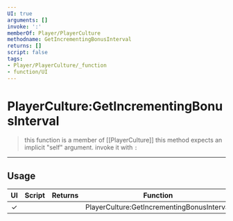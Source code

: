 ```yaml
---
UI: true
arguments: []
invoke: ':'
memberOf: Player/PlayerCulture
methodname: GetIncrementingBonusInterval
returns: []
script: false
tags:
- Player/PlayerCulture/_function
- function/UI
---
```

# PlayerCulture:GetIncrementingBonusInterval
> this function is a member of [[PlayerCulture]]
> this method expects an implicit "self" argument. invoke it with `:`
-----
## Usage
|  UI | Script | Returns | Function | Arguments |
|:---:|:------:|-------:|:--------:|:---------|
|✓| ||PlayerCulture:GetIncrementingBonusInterval||
